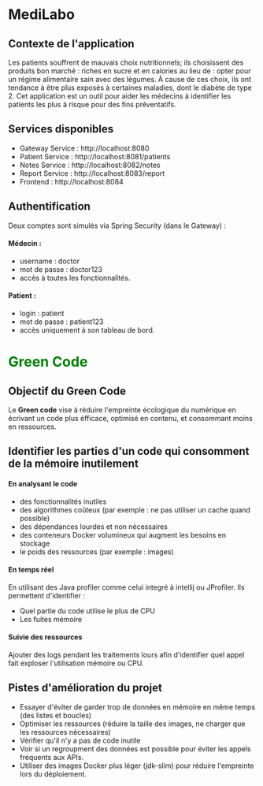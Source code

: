 # MediLabo

## Contexte de l'application
Les patients souffrent de mauvais choix nutritionnels; ils choisissent des produits bon marché : riches en sucre et en calories au lieu de : opter pour un régime alimentaire sain avec des légumes.
À cause de ces choix, ils ont tendance à être plus exposés à certaines maladies, dont le diabète de type 2. Cet application est un outil pour aider les médecins à identifier les patients les plus à risque pour des fins préventatifs.

## Services disponibles
- Gateway Service : http://localhost:8080
- Patient Service : http://localhost:8081/patients
- Notes Service : http://localhost:8082/notes
- Report Service : http://localhost:8083/report
- Frontend : http://localhost:8084

## Authentification

Deux comptes sont simulés via Spring Security (dans le Gateway) :
#### Médecin :
- username : doctor
- mot de passe : doctor123
- accès à toutes les fonctionnalités.
#### Patient :
- login : patient
- mot de passe : patient123
- accès uniquement à son tableau de bord.

<h1 style="color:green;">Green Code</h1>

## Objectif du Green Code
Le **Green code** vise à réduire l'empreinte écologique du numérique en écrivant un code plus éfficace, optimisé en contenu, et consommant moins en ressources.

## Identifier les parties d'un code qui consomment de la mémoire inutilement
#### En analysant le code
- des fonctionnalités inutiles
- des algorithmes coûteux (par exemple : ne pas utiliser un cache quand possible)
- des dépendances lourdes et non nécessaires
- des conteneurs Docker volumineux qui augment les besoins en stockage
- le poids des ressources (par exemple : images) 
#### En temps réel
En utilisant des Java profiler comme celui integré à intellij ou JProfiler. Ils permettent d'identifier :
- Quel partie du code utilise le plus de CPU
- Les fuites mémoire
#### Suivie des ressources
Ajouter des logs pendant les traitements lours afin d'identifier quel appel fait exploser l'utilisation mémoire ou CPU.

## Pistes d'amélioration du projet
- Essayer d'éviter de garder trop de données en mémoire en même temps (des listes et boucles)
- Optimiser les ressources (réduire la taille des images, ne charger que les ressources nécessaires)
- Vérifier qu'il n'y a pas de code inutile
- Voir si un regroupment des données est possible pour éviter les appels fréquents aux APIs.
- Utiliser des images Docker plus léger (jdk-slim) pour réduire l'empreinte lors du déploiement.